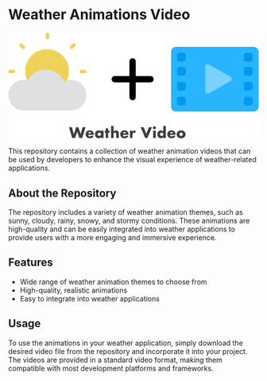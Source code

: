# Weather Animations Video
![](https://github.com/agusibrahim/weather-bg-video/raw/main/hero.svg)

This repository contains a collection of weather animation videos that can be used by developers to enhance the visual experience of weather-related applications.

## About the Repository

The repository includes a variety of weather animation themes, such as sunny, cloudy, rainy, snowy, and stormy conditions. These animations are high-quality and can be easily integrated into weather applications to provide users with a more engaging and immersive experience.

## Features

- Wide range of weather animation themes to choose from
- High-quality, realistic animations
- Easy to integrate into weather applications

## Usage

To use the animations in your weather application, simply download the desired video file from the repository and incorporate it into your project. The videos are provided in a standard video format, making them compatible with most development platforms and frameworks.
